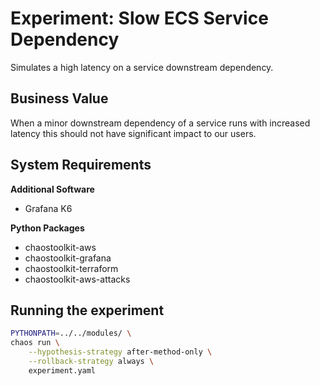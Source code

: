 # Experiment: Slow ECS Service Dependency

Simulates a high latency on a service downstream dependency.

## Business Value

When a minor downstream dependency of a service runs with increased latency this should not have significant impact to our users.

## System Requirements

**Additional Software**

* Grafana K6

**Python Packages**

* chaostoolkit-aws
* chaostoolkit-grafana
* chaostoolkit-terraform
* chaostoolkit-aws-attacks

## Running the experiment

```bash
PYTHONPATH=../../modules/ \
chaos run \
    --hypothesis-strategy after-method-only \
    --rollback-strategy always \
    experiment.yaml
```
